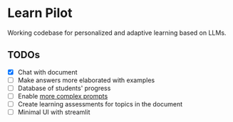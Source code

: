 # Learn Pilot

Working codebase for personalized and adaptive learning based on LLMs.

## TODOs

- [X] Chat with document
- [ ] Make answers more elaborated with examples
- [ ] Database of students' progress
- [ ] Enable [more complex prompts](https://python.langchain.com/docs/modules/model_io/prompts/prompt_templates/few_shot_examples_chat)
- [ ] Create learning assessments for topics in the document
- [ ] Minimal UI with streamlit
